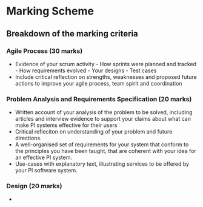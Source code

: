 # Marking Scheme
## Breakdown of the marking criteria

### Agile Process (30 marks)
   - Evidence of your scrum activity
    - How sprints were planned and tracked
    - How requirements evolved
    - Your designs
    - Test cases
  - Include critical reflection on strengths, weaknesses and proposed future actions to improve your agile process, team spirit and coordination

### Problem Analysis and Requirements Specification (20 marks)
  - Written account of your analysis of the problem to be solved, including articles and interview evidence to support your claims about what can make PI systems effective for their users
  - Critical refleciton on understanding of your problem and future directions.
  - A well-organised set of requirements for your system that conform to the principles you have been taught, that are coherent with your idea for an effective PI system.
  - Use-cases with explanatory text, illustrating services to be offered by your PI software system. 

### Design (20 marks)
  - 

